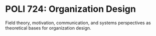 # POLI 724: Organization Design

Field theory, motivation, communication, and systems perspectives as theoretical bases for organization design.